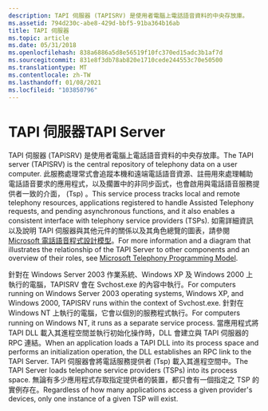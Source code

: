 ```yaml
---
description: TAPI 伺服器 (TAPISRV) 是使用者電腦上電話語音資料的中央存放庫。
ms.assetid: 794d230c-abe8-429d-bbf5-91ba364b16ab
title: TAPI 伺服器
ms.topic: article
ms.date: 05/31/2018
ms.openlocfilehash: 838a6886a5d8e56519f10fc370ed15adc3b1af7d
ms.sourcegitcommit: 831e8f3db78ab820e1710cede244553c70e50500
ms.translationtype: MT
ms.contentlocale: zh-TW
ms.lasthandoff: 01/08/2021
ms.locfileid: "103850796"
---
```

# <a name="tapi-server"></a><span data-ttu-id="c0ec8-103">TAPI 伺服器</span><span class="sxs-lookup"><span data-stu-id="c0ec8-103">TAPI Server</span></span>

<span data-ttu-id="c0ec8-104">TAPI 伺服器 (TAPISRV) 是使用者電腦上電話語音資料的中央存放庫。</span><span class="sxs-lookup"><span data-stu-id="c0ec8-104">The TAPI server (TAPISRV) is the central repository of telephony data on a user computer.</span></span> <span data-ttu-id="c0ec8-105">此服務處理常式會追蹤本機和遠端電話語音資源、註冊用來處理輔助電話語音要求的應用程式，以及擱置中的非同步函式，也會啟用與電話語音服務提供者一致的介面， (Tsp) 。</span><span class="sxs-lookup"><span data-stu-id="c0ec8-105">This service process tracks local and remote telephony resources, applications registered to handle Assisted Telephony requests, and pending asynchronous functions, and it also enables a consistent interface with telephony service providers (TSPs).</span></span> <span data-ttu-id="c0ec8-106">如需詳細資訊以及說明 TAPI 伺服器與其他元件的關係以及其角色總覽的圖表，請參閱 [Microsoft 電話語音程式設計模型](microsoft-telephony-programming-model.md)。</span><span class="sxs-lookup"><span data-stu-id="c0ec8-106">For more information and a diagram that illustrates the relationship of the TAPI Server to other components and an overview of their roles, see [Microsoft Telephony Programming Model](microsoft-telephony-programming-model.md).</span></span>

<span data-ttu-id="c0ec8-107">針對在 Windows Server 2003 作業系統、Windows XP 及 Windows 2000 上執行的電腦，TAPISRV 會在 Svchost.exe 的內容中執行。</span><span class="sxs-lookup"><span data-stu-id="c0ec8-107">For computers running on Windows Server 2003 operating systems, Windows XP, and Windows 2000, TAPISRV runs within the context of Svchost.exe.</span></span> <span data-ttu-id="c0ec8-108">針對在 Windows NT 上執行的電腦，它會以個別的服務程式執行。</span><span class="sxs-lookup"><span data-stu-id="c0ec8-108">For computers running on Windows NT, it runs as a separate service process.</span></span> <span data-ttu-id="c0ec8-109">當應用程式將 TAPI DLL 載入其進程空間並執行初始化操作時，DLL 會建立與 TAPI 伺服器的 RPC 連結。</span><span class="sxs-lookup"><span data-stu-id="c0ec8-109">When an application loads a TAPI DLL into its process space and performs an initialization operation, the DLL establishes an RPC link to the TAPI Server.</span></span> <span data-ttu-id="c0ec8-110">TAPI 伺服器會將電話服務提供者 (Tsp) 載入其進程空間中。</span><span class="sxs-lookup"><span data-stu-id="c0ec8-110">The TAPI Server loads telephone service providers (TSPs) into its process space.</span></span> <span data-ttu-id="c0ec8-111">無論有多少應用程式存取指定提供者的裝置，都只會有一個指定之 TSP 的實例存在。</span><span class="sxs-lookup"><span data-stu-id="c0ec8-111">Regardless of how many applications access a given provider's devices, only one instance of a given TSP will exist.</span></span>

 

 



